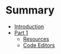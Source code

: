 # Summary




* [Introduction](/README.md)
* [Part 1](/README.md)
  * [Resources](/resources.md)
  * [Code Editors](/code-editors.md)



